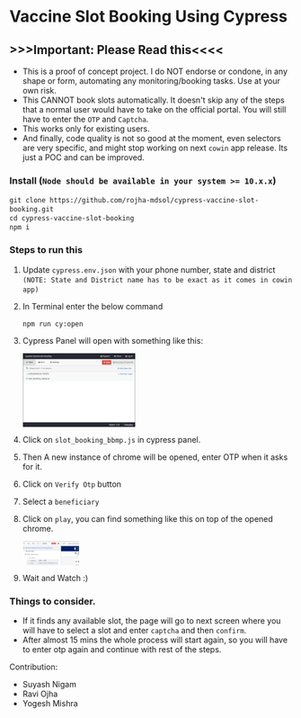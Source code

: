 # Vaccine Slot Booking Using Cypress

## >>>Important: Please Read this<<<<
* This is a proof of concept project. I do NOT endorse or condone, in any shape or form, automating any monitoring/booking tasks. Use at your own risk.
* This CANNOT book slots automatically. It doesn't skip any of the steps that a normal user would have to take on the official portal. You will still have to enter the `OTP` and `Captcha`.
* This works only for existing users.
* And finally, code quality is not so good at the moment, even selectors are very specific, and might stop working on next `cowin` app release. Its just a POC and can be improved.

### Install (`Node should be available in your system >= 10.x.x`)
```
git clone https://github.com/rojha-mdsol/cypress-vaccine-slot-booking.git
cd cypress-vaccine-slot-booking
npm i
```

### Steps to run this
1. Update `cypress.env.json` with your phone number, state and district `(NOTE: State and District name has to be exact as it comes in cowin app)`

2. In Terminal enter the below command

    ```
    npm run cy:open
    ```
3. Cypress Panel will open with something like this:

    <img src="./assets/cypress_panel.png" alt="drawing" style="width:200px;display:block;"/>

4. Click on `slot_booking_bbmp.js` in cypress panel.

5. Then A new instance of chrome will be opened, enter OTP when it asks for it.

6. Click on `Verify Otp` button

7. Select a `beneficiary`

8. Click on `play`, you can find something like this on top of the opened chrome.
    
    <img src="./assets/replay.png" alt="drawing" style="width:100px;display:block;"/>

9. Wait and Watch :)

### Things to consider.

* If it finds any available slot, the page will go to next screen where you will have to select a slot and enter `captcha` and then `confirm`.
* After almost 15 mins the whole process will start again, so you will have to enter otp again and continue with rest of the steps.

Contribution:
* Suyash Nigam
* Ravi Ojha
* Yogesh Mishra
